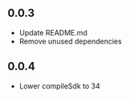 ## 0.0.3

-   Update README.md
-   Remove unused dependencies

## 0.0.4

-   Lower compileSdk to 34
